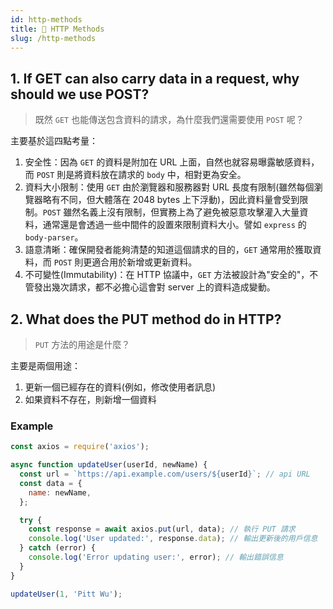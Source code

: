 ```yaml
---
id: http-methods
title: 📄 HTTP Methods
slug: /http-methods
---
```


## 1. If GET can also carry data in a request, why should we use POST?

> 既然 `GET` 也能傳送包含資料的請求，為什麼我們還需要使用 `POST` 呢？

主要基於這四點考量：

1. 安全性：因為 `GET` 的資料是附加在 URL 上面，自然也就容易曝露敏感資料，而 `POST` 則是將資料放在請求的 `body` 中，相對更為安全。
2. 資料大小限制：使用 `GET` 由於瀏覽器和服務器對 URL 長度有限制(雖然每個瀏覽器略有不同，但大體落在 2048 bytes 上下浮動)，因此資料量會受到限制。`POST` 雖然名義上沒有限制，但實務上為了避免被惡意攻擊灌入大量資料，通常還是會透過一些中間件的設置來限制資料大小。譬如 `express` 的 `body-parser`。
3. 語意清晰：確保開發者能夠清楚的知道這個請求的目的，`GET` 通常用於獲取資料，而 `POST` 則更適合用於新增或更新資料。
4. 不可變性(Immutability)：在 HTTP 協議中，`GET` 方法被設計為"安全的"，不管發出幾次請求，都不必擔心這會對 server 上的資料造成變動。

## 2. What does the PUT method do in HTTP?

> `PUT` 方法的用途是什麼？

主要是兩個用途：

1. 更新一個已經存在的資料(例如，修改使用者訊息)
2. 如果資料不存在，則新增一個資料

### Example

```js
const axios = require('axios');

async function updateUser(userId, newName) {
  const url = `https://api.example.com/users/${userId}`; // api URL
  const data = {
    name: newName,
  };

  try {
    const response = await axios.put(url, data); // 執行 PUT 請求
    console.log('User updated:', response.data); // 輸出更新後的用戶信息
  } catch (error) {
    console.log('Error updating user:', error); // 輸出錯誤信息
  }
}

updateUser(1, 'Pitt Wu');
```
